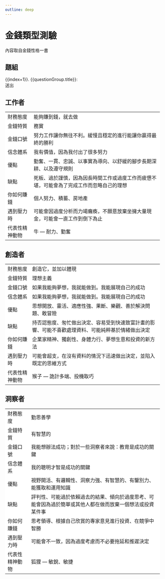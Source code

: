 ```yaml
---
outline: deep
---
```



# 金錢類型測驗

內容取自金錢性格一書

## 題組
<el-card>
    <el-form>
        <el-row v-for="(questionGroup,index) in questionGroups">
            <el-col>
               {{index+1}}. {{questionGroup.title}}:
            </el-col>
            <el-col>
                <el-select v-model="answers[index]" placeholder="請選擇">
                    <el-option
                        v-for="item in questionGroup.options"
                        :key="item.value"
                        :label="item.label"
                        :value="item.value"
                    />
                </el-select>
            </el-col>
            <el-col>
                <br>
            </el-col>
        </el-row>
        <el-form-item>
            <div>
                <el-button type="primary" @click="onSubmit">送出</el-button>
            </div>
        </el-form-item>
    </el-form>
</el-card>

<h2 id="_工作者" tabindex="-1">工作者<a class="header-anchor" href="#工作者"
                aria-label="Permalink to &quot;工作者&quot;">&ZeroWidthSpace;</a></h2>
<el-card>
    <table class="table">
        <tbody>
            <tr>
                <td>
                    財務態度
                </td>
                 <td>
                    能夠賺到錢，就去做
                </td>
            </tr>
            <tr>
                <td>
                    金錢特質
                </td>
                <td>
                    務實
                </td>
            </tr>
            <tr>
                <td>
                    金錢口號
                </td>
                <td>
                    努力工作讓你無往不利。緩慢且穩定的進行能讓你贏得最終的勝利
                </td>
            </tr>
            <tr>
                <td>
                    信念體系
                </td>
                <td>
                    我有價值，因為我付出了很多努力
                </td>
            </tr>
            <tr>
                <td>
                    優點
                </td>
                <td>
                    勤奮、一貫、忠誠、以事實為導向、以舒緩的腳步長期深耕、以及遵守規則
                </td>
            </tr>
            <tr>
                <td>
                    缺點
                </td>
                <td>
                    死板、過於謹慎，因為因長時間工作或過度工作而疲憊不堪，可能會為了完成工作而忽略自己的理想
                </td>
            </tr>
            <tr>
                <td>
                    你如何賺錢
                </td>
                <td>
                    個人努力、積蓄、房地產
                </td>
            </tr>
            <tr>
                <td>
                    遇到壓力時
                </td>
                <td>
                    可能會因過度分析而力竭癱瘓，不願意放棄坐擁大量現金，可能會一直工作到倒下為止
                </td>
            </tr>
            <tr>
                <td>
                    代表性精神動物
                </td>
                <td>
                    牛 — 耐力、勤奮
                </td>
            </tr>
        </tbody>
    </table>
</el-card>

<h2 id="_創造者" tabindex="-1">創造者<a class="header-anchor" href="#創造者"
                aria-label="Permalink to &quot;創造者&quot;">&ZeroWidthSpace;</a></h2>
<el-card>
    <table class="table">
        <tbody>
            <tr>
                <td>
                    財務態度
                </td>
                 <td>
                    創造它，並加以體現
                </td>
            </tr>
            <tr>
                <td>
                    金錢特質
                </td>
                <td>
                    理想主義
                </td>
            </tr>
            <tr>
                <td>
                    金錢口號
                </td>
                <td>
                    如果我能夠夢想，我就能做到。我能展現自己的成功
                </td>
            </tr>
            <tr>
                <td>
                    信念體系
                </td>
                <td>
                    如果我能夠夢想，我就能做到。我能展現自己的成功
                </td>
            </tr>
            <tr>
                <td>
                    優點
                </td>
                <td>
                    思想開放、靈活、適應性強、果斷、樂觀、善於解決問題、敢冒險
                </td>
            </tr>
            <tr>
                <td>
                    缺點
                </td>
                <td>
                    持否認態度、匆忙做出決定、容易受到快速致富計畫的影響、可能不喜歡處理資料、可能純粹基於情緒做出決定
                </td>
            </tr>
            <tr>
                <td>
                    你如何賺錢
                </td>
                <td>
                    企業家精神、獨創性、身體力行、夢想生意和投資的新方法
                </td>
            </tr>
            <tr>
                <td>
                    遇到壓力時
                </td>
                <td>
                    可能會超支，在沒有資料的情況下迅速做出決定，並陷入既定的思維方式
                </td>
            </tr>
            <tr>
                <td>
                    代表性精神動物
                </td>
                <td>
                    猴子 — 詭計多端、投機取巧
                </td>
            </tr>
        </tbody>
    </table>
</el-card>

<h2 id="_洞察者" tabindex="-1">洞察者<a class="header-anchor" href="#洞察者"
                aria-label="Permalink to &quot;洞察者&quot;">&ZeroWidthSpace;</a></h2>
<el-card>
    <table class="table">
        <tbody>
            <tr>
                <td>
                    財務態度
                </td>
                 <td>
                    勤思善學
                </td>
            </tr>
            <tr>
                <td>
                    金錢特質
                </td>
                <td>
                    有智慧的
                </td>
            </tr>
            <tr>
                <td>
                    金錢口號
                </td>
                <td>
                    我能想辦法成功；對於一些洞察者來說：教育是成功的關鍵
                </td>
            </tr>
            <tr>
                <td>
                    信念體系
                </td>
                <td>
                    我的聰明才智是成功的關鍵
                </td>
            </tr>
            <tr>
                <td>
                    優點
                </td>
                <td>
                    視野開活、有邏輯性、洞察力強、有智慧的、有鑒別力、能獲取和運用知識
                </td>
            </tr>
            <tr>
                <td>
                    缺點
                </td>
                <td>
                    評判性、可能過於依賴過去的結果、傾向於過度思考、可能會因為過於簡單或其他人都在做而放棄一個想法或投資某件事
                </td>
            </tr>
            <tr>
                <td>
                    你如何賺錢
                </td>
                <td>
                    思考領導、根據自己欣賞的專家意見進行投資、在競爭中智勝
                </td>
            </tr>
            <tr>
                <td>
                    遇到壓力時
                </td>
                <td>
                    可能會不一致，因為過度考慮而不必要拖延和推遲決定
                </td>
            </tr>
            <tr>
                <td>
                    代表性精神動物
                </td>
                <td>
                    狐狸 — 敏銳、敏捷
                </td>
            </tr>
        </tbody>
    </table>
</el-card>

<script setup lang="ts">
import { onMounted, ref } from "vue";
import econSelect from './components/econSelect.vue'
const questionGroups = ref([])
const answers = ref([])
interface IQuestionGroup {
    title: string,
    options: any[]
}
// hooks
onMounted(async () => {
    const response = await fetch("/personality.json");
    const jsonFile:IQuestionGroup[] = await response.json();
    jsonFile.forEach((questionGroup:IQuestionGroup) => {
        shuffle(questionGroup.options)
    })
    questionGroups.value = jsonFile
});
// methods
function onSubmit() {
 //
}
function shuffle(array) {
  for (let i = array.length - 1; i > 0; i--) {
    let j = Math.floor(Math.random() * (i + 1));
    [array[i], array[j]] = [array[j], array[i]];
  }
}
</script>
<style lang="scss" scoped>
.table {
    * {
        border-color: var(--el-border-color-light);
        color: var(--el-text-color-regular) !important;
        background: white !important;
    }
}
</style>